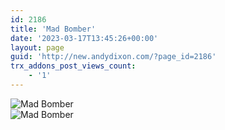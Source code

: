 ```yaml
---
id: 2186
title: 'Mad Bomber'
date: '2023-03-17T13:45:26+00:00'
layout: page
guid: 'http://new.andydixon.com/?page_id=2186'
trx_addons_post_views_count:
    - '1'
---
```


![Mad Bomber](https://i0.wp.com/assets.g8x2.ldn.idrivee2-23.com/posters/Mad%20Bomber%2001.jpg?w=1200&ssl=1 "Mad Bomber")  
![Mad Bomber](https://i0.wp.com/assets.g8x2.ldn.idrivee2-23.com/posters/Mad%20Bomber%2002.jpg?w=1200&ssl=1 "Mad Bomber")